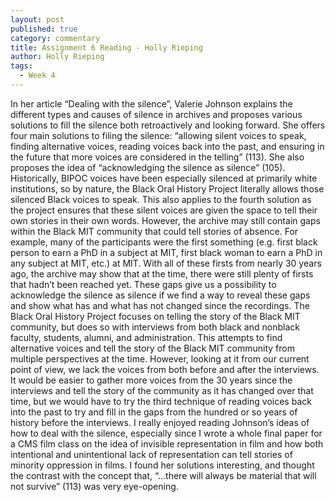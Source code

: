 ```yaml
---
layout: post
published: true
category: commentary
title: Assignment 6 Reading - Holly Rieping
author: Holly Rieping
tags:
  - Week 4
---
```

In her article “Dealing with the silence”, Valerie Johnson explains the different types and causes of silence in archives and proposes various solutions to fill the silence both retroactively and looking forward. She offers four main solutions to filing the silence: “allowing silent voices to speak, finding alternative voices, reading voices back into the past, and ensuring in the future that more voices are considered in the telling” (113). She also proposes the idea of “acknowledging the silence as silence” (105).
Historically, BIPOC voices have been especially silenced at primarily white institutions, so by nature, the Black Oral History Project literally allows those silenced Black voices to speak. This also applies to the fourth solution as the project ensures that these silent voices are given the space to tell their own stories in their own words. 
However, the archive may still contain gaps within the Black MIT community that could tell stories of absence. For example, many of the participants were the first something (e.g. first black person to earn a PhD in a subject at MIT, first black woman to earn a PhD in any subject at MIT, etc.) at MIT. With all of these firsts from nearly 30 years ago, the archive may show that at the time, there were still plenty of firsts that hadn’t been reached yet. These gaps give us a possibility to acknowledge the silence as silence if we find a way to reveal these gaps and show what has and what has not changed since the recordings.
The Black Oral History Project focuses on telling the story of the Black MIT community, but does so with interviews from both black and nonblack faculty, students, alumni, and administration. This attempts to find alternative voices and tell the story of the Black MIT community from multiple perspectives at the time. However, looking at it from our current point of view, we lack the voices from both before and after the interviews. It would be easier to gather more voices from the 30 years since the interviews and tell the story of the community as it has changed over that time, but we would have to try the third technique of reading voices back into the past to try and fill in the gaps from the hundred or so years of history before the interviews. 
I really enjoyed reading Johnson’s ideas of how to deal with the silence, especially since I wrote a whole final paper for a CMS film class on the idea of invisible representation in film and how both intentional and unintentional lack of representation can tell stories of minority oppression in films. I found her solutions interesting, and thought the contrast with the concept that, “...there will always be material that will not survive” (113) was very eye-opening. 

